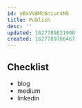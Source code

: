 ```yaml
---
id: yBxVVBMc6niur4N5
title: Publish
desc: ''
updated: 1627789821908
created: 1627789766467
---
```


## Checklist
- blog
- medium
- linkedin